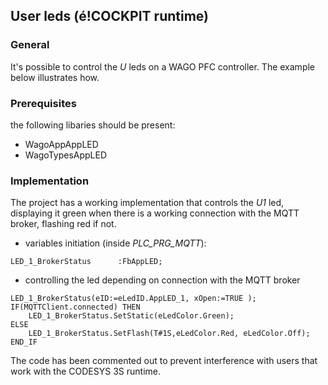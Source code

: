 ## User leds (é!COCKPIT runtime)

### __General__

It's possible to control the *U* leds on a WAGO PFC controller. The example below illustrates how.

### __Prerequisites__
the following libaries should be present:

- WagoAppAppLED
- WagoTypesAppLED

### __Implementation__
The project has a working implementation that controls the *U1* led, displaying it green when there is a working connection with the MQTT broker, flashing red if not.

- variables initiation (inside *PLC_PRG_MQTT*):
```
LED_1_BrokerStatus		:FbAppLED;
```

- controlling the led depending on connection with the MQTT broker
```
LED_1_BrokerStatus(eID:=eLedID.AppLED_1, xOpen:=TRUE );
IF(MQTTClient.connected) THEN
	LED_1_BrokerStatus.SetStatic(eLedColor.Green);
ELSE
	LED_1_BrokerStatus.SetFlash(T#1S,eLedColor.Red, eLedColor.Off);  
END_IF 
```
The code has been commented out to prevent interference with users that work with the CODESYS 3S runtime.
